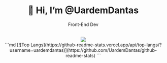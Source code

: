 <body>
  <center>
<h1 align="center"> 👋 Hi, I’m @UardemDantas</h1>
    <p align="center">Front-End Dev</p>
    
<br>
<div align="center">
 <img src="https://64.media.tumblr.com/4ac57db98021ffd3a4e6717dee097802/aa44282323a3c36a-66/s500x750/727356ce2f1c9fdf07998fcd735c32d83e30f05d.gif">
    </div>
    ```md
[![Top Langs](https://github-readme-stats.vercel.app/api/top-langs/?username=uardemdantas)](https://github.com/UardemDantas/github-readme-stats)
```
  </center>
    </body>

